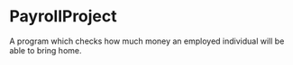 # PayrollProject
A program which checks how much money an employed individual will be able to bring home.
